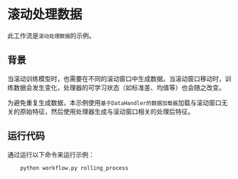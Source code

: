 # 滚动处理数据

此工作流是`滚动处理数据`的示例。

## 背景

当滚动训练模型时，也需要在不同的滚动窗口中生成数据。当滚动窗口移动时，训练数据会发生变化，处理器的可学习状态（如标准差、均值等）也会随之改变。

为避免重复生成数据，本示例使用`基于DataHandler的数据加载器`加载与滚动窗口无关的原始特征，然后使用处理器生成与滚动窗口相关的处理后特征。

## 运行代码

通过运行以下命令来运行示例：
```bash
    python workflow.py rolling_process
```